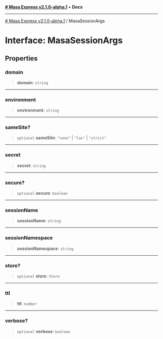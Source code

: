 [**# Masa Express v2.1.0-alpha.1**](../README.md) • **Docs**

***

[# Masa Express v2.1.0-alpha.1](../globals.md) / MasaSessionArgs

# Interface: MasaSessionArgs

## Properties

### domain

> **domain**: `string`

***

### environment

> **environment**: `string`

***

### sameSite?

> `optional` **sameSite**: `"none"` \| `"lax"` \| `"strict"`

***

### secret

> **secret**: `string`

***

### secure?

> `optional` **secure**: `boolean`

***

### sessionName

> **sessionName**: `string`

***

### sessionNamespace

> **sessionNamespace**: `string`

***

### store?

> `optional` **store**: `Store`

***

### ttl

> **ttl**: `number`

***

### verbose?

> `optional` **verbose**: `boolean`
